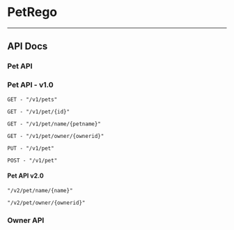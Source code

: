 # PetRego
---

## API Docs
### Pet API

### Pet API - v1.0 

```
GET - "/v1/pets"
```

```
GET - "/v1/pet/{id}"
```

```
GET - "/v1/pet/name/{petname}"
```

```
GET - "/v1/pet/owner/{ownerid}"
```

```
PUT - "/v1/pet"
```

```
POST - "/v1/pet"
```

<h4>Pet API v2.0</h4>

```
"/v2/pet/name/{name}"
```

```
"/v2/pet/owner/{ownerid}"
```

<h3> Owner API </h3>
